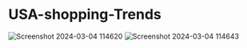 # USA-shopping-Trends

![Screenshot 2024-03-04 114620](https://github.com/DushanC/USA-shopping-Trends-PowerBi-dashboard-/assets/144117430/6e01ab4a-6f78-4214-bf94-37f84669f041)
![Screenshot 2024-03-04 114643](https://github.com/DushanC/USA-shopping-Trends-PowerBi-dashboard-/assets/144117430/73f9188e-baf2-48ef-bcd8-416f9980d18c)
